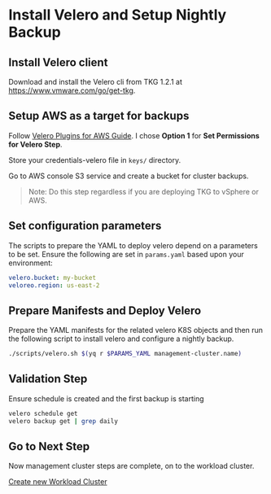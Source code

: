 # Install Velero and Setup Nightly Backup

## Install Velero client

Download and install the Velero cli from TKG 1.2.1 at https://www.vmware.com/go/get-tkg.

## Setup AWS as a target for backups

Follow [Velero Plugins for AWS Guide](https://github.com/vmware-tanzu/velero-plugin-for-aws#setup).  I chose **Option 1** for **Set Permissions for Velero Step**.

Store your credentials-velero file in `keys/` directory.

Go to AWS console S3 service and create a bucket for cluster backups.

>Note: Do this step regardless if you are deploying TKG to vSphere or AWS.

## Set configuration parameters

The scripts to prepare the YAML to deploy velero depend on a parameters to be set.  Ensure the following are set in `params.yaml` based upon your environment:

```yaml
velero.bucket: my-bucket
veloreo.region: us-east-2
```

## Prepare Manifests and Deploy Velero

Prepare the YAML manifests for the related velero K8S objects and then run the following script to install velero and configure a nightly backup.

```bash
./scripts/velero.sh $(yq r $PARAMS_YAML management-cluster.name)
```

## Validation Step

Ensure schedule is created and the first backup is starting

```bash
velero schedule get
velero backup get | grep daily
```

## Go to Next Step

Now management cluster steps are complete, on to the workload cluster.

[Create new Workload Cluster](../workload-cluster/01_install_tkg_and_components_wlc.md)